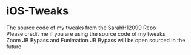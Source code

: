 # iOS-Tweaks
The source code of my tweaks from the SarahH12099 Repo
<br>
Please credit me if you are using the source code of my tweaks
<br>
Zoom JB Bypass and Funimation JB Bypass will be open sourced in the future